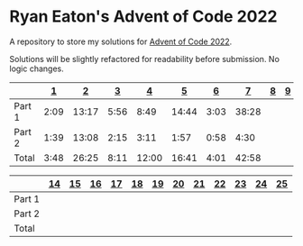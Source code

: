 # Ryan Eaton's Advent of Code 2022
A repository to store my solutions for [Advent of Code 2022](https://adventofcode.com/2022).

Solutions will be slightly refactored for readability before submission. No logic changes.

|        | [1](1.md) | [2](2.md) | [3](3.md) | [4](4.md) | [5](5.md) | [6](6.md) | [7](7.md) | [8](8.md) | [9](9.md) | [10](10.md) | [11](11.md) | [12](12.md) | [13](13.md) |
|--------|-----------|-----------|-----------|-----------|-----------|-----------|-----------|-----------|-----------|-------------|-------------|-------------|-------------|
| Part 1 | 2:09      | 13:17     | 5:56      | 8:49      | 14:44     | 3:03      | 38:28     |           |           |             |             |             |             |
| Part 2 | 1:39      | 13:08     | 2:15      | 3:11      | 1:57      | 0:58      | 4:30      |           |           |             |             |             |             |
| Total  | 3:48      | 26:25     | 8:11      | 12:00     | 16:41     | 4:01      | 42:58     |           |           |             |             |             |             |

|        | [14](14.md) | [15](15.md) | [16](16.md) | [17](17.md) | [18](18.md) | [19](19.md) | [20](20.md) | [21](21.md) | [22](22.md) | [23](23.md) | [24](24.md) | [25](25.md) |
|--------|-------------|-------------|-------------|-------------|-------------|-------------|-------------|-------------|-------------|-------------|-------------|-------------|
| Part 1 |             |             |             |             |             |             |             |             |             |             |             |             |
| Part 2 |             |             |             |             |             |             |             |             |             |             |             |             |
| Total  |             |             |             |             |             |             |             |             |             |             |             |             |
